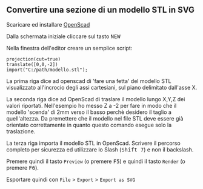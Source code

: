 ## Convertire una sezione di un modello STL in SVG

Scaricare ed installare [OpenScad](https://openscad.org/)  
  
Dalla schermata iniziale cliccare sul tasto <kbd>NEW</kbd>  

Nella finestra dell'editor creare un semplice script:  
```
projection(cut=true)
translate([0,0,-2])
import("C:/path/modello.stl");
```

La prima riga dice ad openscad di 'fare una fetta' del modello STL visualizzato all'incrocio degli assi cartesiani, sul piano delimitato dall'asse X.  

La seconda riga dice ad OpenScad di traslare il modello lungo X,Y,Z dei valori riportati. Nell'esempio ho messo Z a -2 per fare in modo che il modello 'scenda' di 2mm verso il basso perchè desidero il taglio a quell'altezza. Da premettere che il modello nel file STL deve essere già orientato correttamente in quanto questo comando esegue solo la traslazione.  

La terza riga importa il modello STL in OpenScad. Scrivere il percorso completo per sicurezza ed utilizzare lo Slash (<kbd>Shift 7</kbd>) e non il backslash.  

Premere quindi il tasto `Preview` (o premere <kbd>F5</kbd>) e quindi il tasto `Render` (o premere <kbd>F6</kbd>).  

Esportare quindi con `File` > `Export` > `Export as SVG`